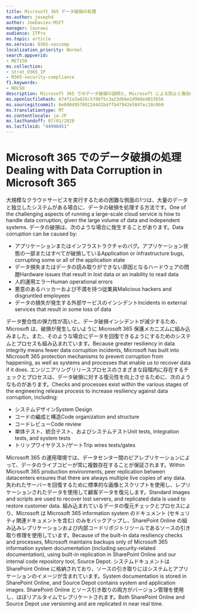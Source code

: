 ```yaml
---
title: Microsoft 365 データ破損の処理
ms.author: josephd
author: JoeDavies-MSFT
manager: laurawi
audience: ITPro
ms.topic: article
ms.service: O365-seccomp
localization_priority: Normal
search.appverid:
- MET150
ms.collection:
- Strat_O365_IP
- M365-security-compliance
f1.keywords:
- NOCSH
description: Microsoft 365 でのデータ破損の説明と、Microsoft による防止と復旧の取り組み。
ms.openlocfilehash: 674f2a3a026c5706f5c3a23db6e2d968ed815656
ms.sourcegitcommit: 6e608d957082244d1b4ffb47942e5847ec18c0b9
ms.translationtype: MT
ms.contentlocale: ja-JP
ms.lasthandoff: 07/01/2020
ms.locfileid: "44998451"
---
```

# <a name="dealing-with-data-corruption-in-microsoft-365"></a><span data-ttu-id="738cc-103">Microsoft 365 でのデータ破損の処理</span><span class="sxs-lookup"><span data-stu-id="738cc-103">Dealing with Data Corruption in Microsoft 365</span></span>

<span data-ttu-id="738cc-104">大規模なクラウドサービスを実行するための困難な側面の1つは、大量のデータと独立したシステムがある場合に、データの破損を処理する方法です。</span><span class="sxs-lookup"><span data-stu-id="738cc-104">One of the challenging aspects of running a large-scale cloud service is how to handle data corruption, given the large volume of data and independent systems.</span></span> <span data-ttu-id="738cc-105">データの破損は、次のような場合に発生することがあります。</span><span class="sxs-lookup"><span data-stu-id="738cc-105">Data corruption can be caused by:</span></span>

- <span data-ttu-id="738cc-106">アプリケーションまたはインフラストラクチャのバグ。アプリケーション状態の一部またはすべてが破損している</span><span class="sxs-lookup"><span data-stu-id="738cc-106">Application or infrastructure bugs, corrupting some or all of the application state</span></span>
- <span data-ttu-id="738cc-107">データ損失またはデータの読み取りができない原因となるハードウェアの問題</span><span class="sxs-lookup"><span data-stu-id="738cc-107">Hardware issues that result in lost data or an inability to read data</span></span>
- <span data-ttu-id="738cc-108">人的運用エラー</span><span class="sxs-lookup"><span data-stu-id="738cc-108">Human operational errors</span></span>
- <span data-ttu-id="738cc-109">悪意のあるハッカーおよび不満を持つ従業員</span><span class="sxs-lookup"><span data-stu-id="738cc-109">Malicious hackers and disgruntled employees</span></span>
- <span data-ttu-id="738cc-110">データの損失が発生する外部サービスのインシデント</span><span class="sxs-lookup"><span data-stu-id="738cc-110">Incidents in external services that result in some loss of data</span></span>

<span data-ttu-id="738cc-111">データ整合性の弾力性が高いと、データ破損インシデントが減少するため、Microsoft は、破損が発生しないように Microsoft 365 保護メカニズムに組み込みました。また、そのような場合にデータを回復できるようにするためのシステムとプロセスも組み込まれています。</span><span class="sxs-lookup"><span data-stu-id="738cc-111">Because greater resiliency in data integrity means fewer data corruption incidents, Microsoft has built into Microsoft 365 protection mechanisms to prevent corruption from happening, as well as systems and processes that enable us to recover data if it does.</span></span> <span data-ttu-id="738cc-112">エンジニアリングリリースプロセスのさまざまな段階内に存在するチェックとプロセスは、データ破損に対する復元性を向上させるために、次のようなものがあります。</span><span class="sxs-lookup"><span data-stu-id="738cc-112">Checks and processes exist within the various stages of the engineering release process to increase resiliency against data corruption, including:</span></span>

- <span data-ttu-id="738cc-113">システムデザイン</span><span class="sxs-lookup"><span data-stu-id="738cc-113">System Design</span></span>
- <span data-ttu-id="738cc-114">コードの編成と構造</span><span class="sxs-lookup"><span data-stu-id="738cc-114">Code organization and structure</span></span>
- <span data-ttu-id="738cc-115">コードレビュー</span><span class="sxs-lookup"><span data-stu-id="738cc-115">Code review</span></span>
- <span data-ttu-id="738cc-116">単体テスト、統合テスト、およびシステムテスト</span><span class="sxs-lookup"><span data-stu-id="738cc-116">Unit tests, integration tests, and system tests</span></span>
- <span data-ttu-id="738cc-117">トリップワイヤテスト/ゲート</span><span class="sxs-lookup"><span data-stu-id="738cc-117">Trip wires tests/gates</span></span>

<span data-ttu-id="738cc-118">Microsoft 365 の運用環境では、データセンター間のピアレプリケーションによって、データのライブコピーが常に複数存在することが保証されます。</span><span class="sxs-lookup"><span data-stu-id="738cc-118">Within Microsoft 365 production environments, peer replication between datacenters ensures that there are always multiple live copies of any data.</span></span> <span data-ttu-id="738cc-119">失われたサーバーを回復するために標準的な画像とスクリプトを使用し、レプリケーションされたデータを使用して顧客データを復元します。</span><span class="sxs-lookup"><span data-stu-id="738cc-119">Standard images and scripts are used to recover lost servers, and replicated data is used to restore customer data.</span></span> <span data-ttu-id="738cc-120">組み込まれているデータの復元チェックとプロセスにより、Microsoft は Microsoft 365 information system のドキュメント (セキュリティ関連ドキュメントを含む) のみをバックアップし、SharePoint Online の組み込みレプリケーションおよび内部コードリポジトリツールであるソースの引き取り修理を使用しています。</span><span class="sxs-lookup"><span data-stu-id="738cc-120">Because of the built-in data resiliency checks and processes, Microsoft maintains backups only of Microsoft 365 information system documentation (including security-related documentation), using built-in replication in SharePoint Online and our internal code repository tool, Source Depot.</span></span> <span data-ttu-id="738cc-121">システムドキュメントは SharePoint Online に格納されており、ソースの引き取りにはシステムとアプリケーションのイメージが含まれています。</span><span class="sxs-lookup"><span data-stu-id="738cc-121">System documentation is stored in SharePoint Online, and Source Depot contains system and application images.</span></span> <span data-ttu-id="738cc-122">SharePoint Online とソース引き取りの両方がバージョン管理を使用し、ほぼリアルタイムでレプリケートされます。</span><span class="sxs-lookup"><span data-stu-id="738cc-122">Both SharePoint Online and Source Depot use versioning and are replicated in near real time.</span></span>
